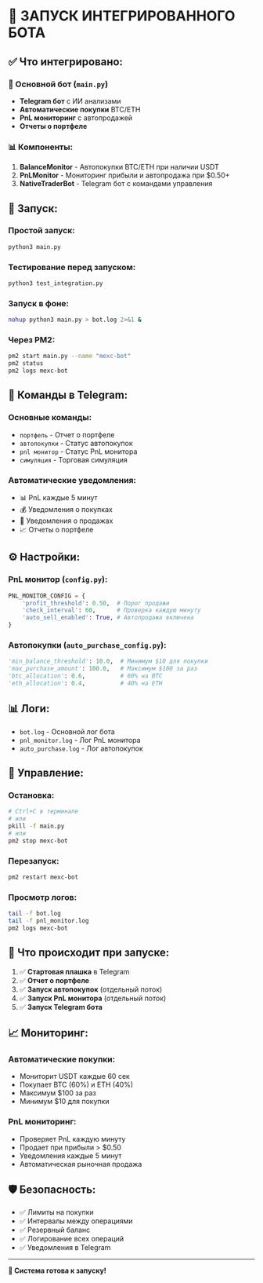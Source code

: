 # 🚀 ЗАПУСК ИНТЕГРИРОВАННОГО БОТА

## ✅ Что интегрировано:

### 🤖 Основной бот (`main.py`)
- **Telegram бот** с ИИ анализами
- **Автоматические покупки** BTC/ETH
- **PnL мониторинг** с автопродажей
- **Отчеты о портфеле**

### 📊 Компоненты:

1. **BalanceMonitor** - Автопокупки BTC/ETH при наличии USDT
2. **PnLMonitor** - Мониторинг прибыли и автопродажа при $0.50+
3. **NativeTraderBot** - Telegram бот с командами управления

## 🚀 Запуск:

### Простой запуск:
```bash
python3 main.py
```

### Тестирование перед запуском:
```bash
python3 test_integration.py
```

### Запуск в фоне:
```bash
nohup python3 main.py > bot.log 2>&1 &
```

### Через PM2:
```bash
pm2 start main.py --name "mexc-bot"
pm2 status
pm2 logs mexc-bot
```

## 📱 Команды в Telegram:

### Основные команды:
- `портфель` - Отчет о портфеле
- `автопокупки` - Статус автопокупок
- `pnl монитор` - Статус PnL монитора
- `симуляция` - Торговая симуляция

### Автоматические уведомления:
- 📊 PnL каждые 5 минут
- 💰 Уведомления о покупках
- 🎯 Уведомления о продажах
- 📈 Отчеты о портфеле

## ⚙️ Настройки:

### PnL монитор (`config.py`):
```python
PNL_MONITOR_CONFIG = {
    'profit_threshold': 0.50,  # Порог продажи
    'check_interval': 60,      # Проверка каждую минуту
    'auto_sell_enabled': True, # Автопродажа включена
}
```

### Автопокупки (`auto_purchase_config.py`):
```python
'min_balance_threshold': 10.0,  # Минимум $10 для покупки
'max_purchase_amount': 100.0,   # Максимум $100 за раз
'btc_allocation': 0.6,          # 60% на BTC
'eth_allocation': 0.4,          # 40% на ETH
```

## 📊 Логи:

- `bot.log` - Основной лог бота
- `pnl_monitor.log` - Лог PnL монитора
- `auto_purchase.log` - Лог автопокупок

## 🔧 Управление:

### Остановка:
```bash
# Ctrl+C в терминале
# или
pkill -f main.py
# или
pm2 stop mexc-bot
```

### Перезапуск:
```bash
pm2 restart mexc-bot
```

### Просмотр логов:
```bash
tail -f bot.log
tail -f pnl_monitor.log
pm2 logs mexc-bot
```

## 🎯 Что происходит при запуске:

1. ✅ **Стартовая плашка** в Telegram
2. ✅ **Отчет о портфеле** 
3. ✅ **Запуск автопокупок** (отдельный поток)
4. ✅ **Запуск PnL монитора** (отдельный поток)
5. ✅ **Запуск Telegram бота**

## 📈 Мониторинг:

### Автоматические покупки:
- Мониторит USDT каждые 60 сек
- Покупает BTC (60%) и ETH (40%)
- Максимум $100 за раз
- Минимум $10 для покупки

### PnL мониторинг:
- Проверяет PnL каждую минуту
- Продает при прибыли > $0.50
- Уведомления каждые 5 минут
- Автоматическая рыночная продажа

## 🛡️ Безопасность:

- ✅ Лимиты на покупки
- ✅ Интервалы между операциями
- ✅ Резервный баланс
- ✅ Логирование всех операций
- ✅ Уведомления в Telegram

---

**🚀 Система готова к запуску!** 